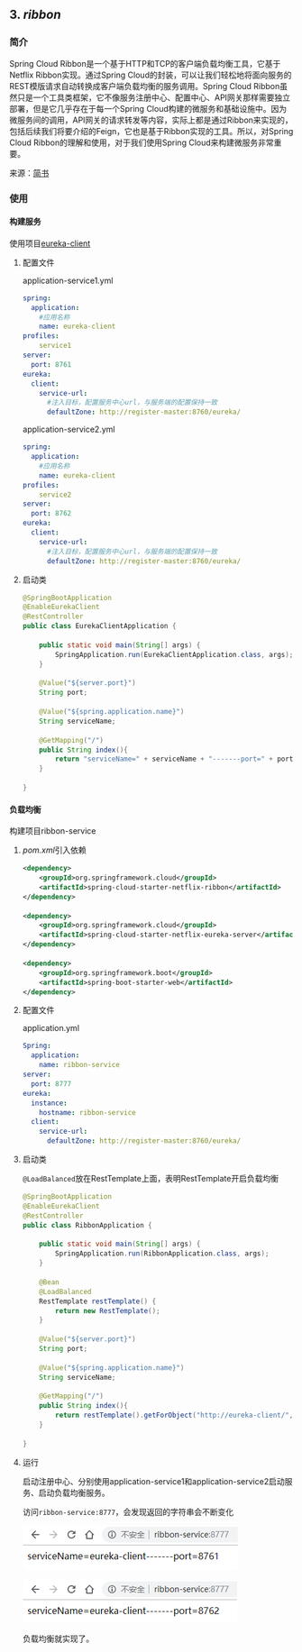 ## 3. *ribbon*
### 简介
Spring Cloud Ribbon是一个基于HTTP和TCP的客户端负载均衡工具，它基于Netflix Ribbon实现。通过Spring Cloud的封装，可以让我们轻松地将面向服务的REST模版请求自动转换成客户端负载均衡的服务调用。Spring Cloud Ribbon虽然只是一个工具类框架，它不像服务注册中心、配置中心、API网关那样需要独立部署，但是它几乎存在于每一个Spring Cloud构建的微服务和基础设施中。因为微服务间的调用，API网关的请求转发等内容，实际上都是通过Ribbon来实现的，包括后续我们将要介绍的Feign，它也是基于Ribbon实现的工具。所以，对Spring Cloud Ribbon的理解和使用，对于我们使用Spring Cloud来构建微服务非常重要。

来源：[简书](https://www.jianshu.com/p/1bd66db5dc46)

### 使用

#### 构建服务

使用项目[eureka-client](https://github.com/SanTeamo/spring-cloud-demo/tree/master/eureka-client)

1. 配置文件
    
    application-service1.yml
    ```yml
    spring:
      application:
        #应用名称
        name: eureka-client
    profiles:
        service1
    server:
      port: 8761
    eureka:
      client:
        service-url:
          #注入目标，配置服务中心url，与服务端的配置保持一致
          defaultZone: http://register-master:8760/eureka/
    ```

    application-service2.yml
    ```yml
    spring:
      application:
        #应用名称
        name: eureka-client
    profiles:
        service2
    server:
      port: 8762
    eureka:
      client:
        service-url:
          #注入目标，配置服务中心url，与服务端的配置保持一致
          defaultZone: http://register-master:8760/eureka/
    ```
2. 启动类

    ```java
    @SpringBootApplication
    @EnableEurekaClient
    @RestController
    public class EurekaClientApplication {

        public static void main(String[] args) {
            SpringApplication.run(EurekaClientApplication.class, args);
        }

        @Value("${server.port}")
        String port;

        @Value("${spring.application.name}")
        String serviceName;

        @GetMapping("/")
        public String index(){
            return "serviceName=" + serviceName + "-------port=" + port;
        }

    }
    ```

#### 负载均衡

构建项目ribbon-service

1. *pom.xml*引入依赖

    ```xml
    <dependency>
        <groupId>org.springframework.cloud</groupId>
        <artifactId>spring-cloud-starter-netflix-ribbon</artifactId>
    </dependency>

    <dependency>
        <groupId>org.springframework.cloud</groupId>
        <artifactId>spring-cloud-starter-netflix-eureka-server</artifactId>
    </dependency>

    <dependency>
        <groupId>org.springframework.boot</groupId>
        <artifactId>spring-boot-starter-web</artifactId>
    </dependency>
    ```

2. 配置文件
    
    application.yml
    ```yml
    Spring:
      application:
        name: ribbon-service
    server:
      port: 8777
    eureka:
      instance:
        hostname: ribbon-service
      client:
        service-url:
          defaultZone: http://register-master:8760/eureka/
    ```

3. 启动类

    `@LoadBalanced`放在RestTemplate上面，表明RestTemplate开启负载均衡

    ```java
    @SpringBootApplication
    @EnableEurekaClient
    @RestController
    public class RibbonApplication {

        public static void main(String[] args) {
            SpringApplication.run(RibbonApplication.class, args);
        }

        @Bean
        @LoadBalanced
        RestTemplate restTemplate() {
            return new RestTemplate();
        }

        @Value("${server.port}")
        String port;

        @Value("${spring.application.name}")
        String serviceName;

        @GetMapping("/")
        public String index(){
            return restTemplate().getForObject("http://eureka-client/",String.class);
        }

    }
    ```

4. 运行

    启动注册中心、分别使用application-service1和application-service2启动服务、启动负载均衡服务。

    访问`ribbon-service:8777`，会发现返回的字符串会不断变化

    ![Image text](https://raw.githubusercontent.com/SanTeamo/note/master/picture/java/springcloud/003/ribbon1.jpg)

    ![Image text](https://raw.githubusercontent.com/SanTeamo/note/master/picture/java/springcloud/003/ribbon2.jpg)

    负载均衡就实现了。
